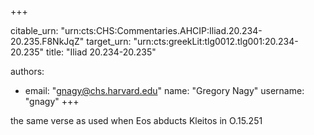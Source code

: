 +++


citable_urn: "urn:cts:CHS:Commentaries.AHCIP:Iliad.20.234-20.235.F8NkJqZ"
target_urn: "urn:cts:greekLit:tlg0012.tlg001:20.234-20.235"
title: "Iliad 20.234-20.235"

authors:
- email: "gnagy@chs.harvard.edu"
  name: "Gregory Nagy"
  username: "gnagy"
+++

<p>the same verse as used when Eos abducts Kleitos in O.15.251</p>